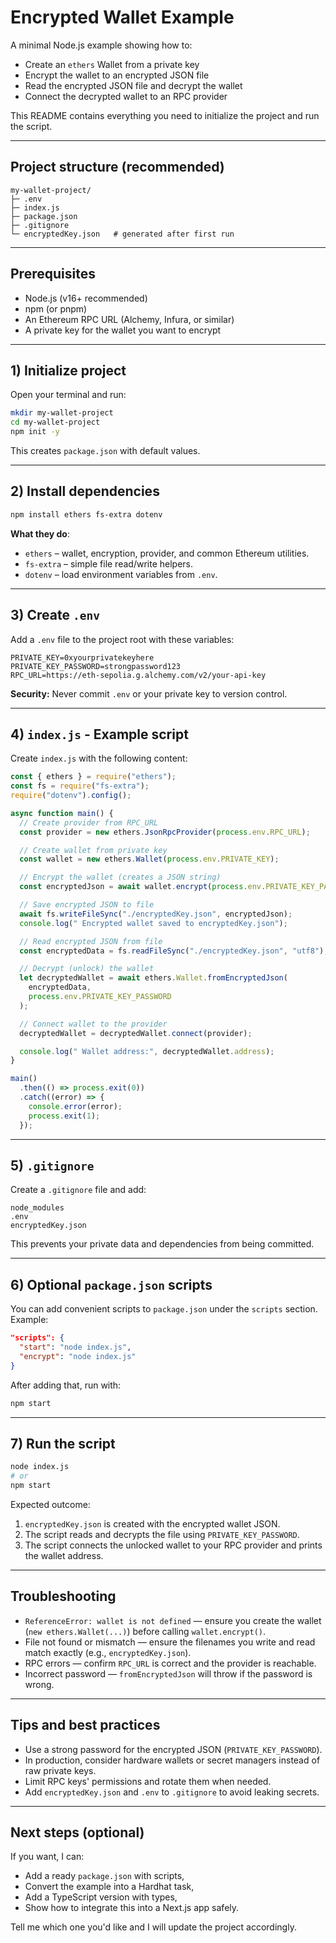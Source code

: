 # Encrypted Wallet Example

A minimal Node.js example showing how to:

* Create an `ethers` Wallet from a private key
* Encrypt the wallet to an encrypted JSON file
* Read the encrypted JSON file and decrypt the wallet
* Connect the decrypted wallet to an RPC provider

This README contains everything you need to initialize the project and run the script.

---

## Project structure (recommended)

```
my-wallet-project/
├─ .env
├─ index.js
├─ package.json
├─ .gitignore
└─ encryptedKey.json   # generated after first run
```

---

## Prerequisites

* Node.js (v16+ recommended)
* npm (or pnpm)
* An Ethereum RPC URL (Alchemy, Infura, or similar)
* A private key for the wallet you want to encrypt

---

## 1) Initialize project

Open your terminal and run:

```bash
mkdir my-wallet-project
cd my-wallet-project
npm init -y
```

This creates `package.json` with default values.

---

## 2) Install dependencies

```bash
npm install ethers fs-extra dotenv
```

**What they do**:

* `ethers` – wallet, encryption, provider, and common Ethereum utilities.
* `fs-extra` – simple file read/write helpers.
* `dotenv` – load environment variables from `.env`.

---

## 3) Create `.env`

Add a `.env` file to the project root with these variables:

```
PRIVATE_KEY=0xyourprivatekeyhere
PRIVATE_KEY_PASSWORD=strongpassword123
RPC_URL=https://eth-sepolia.g.alchemy.com/v2/your-api-key
```

**Security:** Never commit `.env` or your private key to version control.

---

## 4) `index.js` - Example script

Create `index.js` with the following content:

```js
const { ethers } = require("ethers");
const fs = require("fs-extra");
require("dotenv").config();

async function main() {
  // Create provider from RPC_URL
  const provider = new ethers.JsonRpcProvider(process.env.RPC_URL);

  // Create wallet from private key
  const wallet = new ethers.Wallet(process.env.PRIVATE_KEY);

  // Encrypt the wallet (creates a JSON string)
  const encryptedJson = await wallet.encrypt(process.env.PRIVATE_KEY_PASSWORD);

  // Save encrypted JSON to file
  await fs.writeFileSync("./encryptedKey.json", encryptedJson);
  console.log(" Encrypted wallet saved to encryptedKey.json");

  // Read encrypted JSON from file
  const encryptedData = fs.readFileSync("./encryptedKey.json", "utf8");

  // Decrypt (unlock) the wallet
  let decryptedWallet = await ethers.Wallet.fromEncryptedJson(
    encryptedData,
    process.env.PRIVATE_KEY_PASSWORD
  );

  // Connect wallet to the provider
  decryptedWallet = decryptedWallet.connect(provider);

  console.log(" Wallet address:", decryptedWallet.address);
}

main()
  .then(() => process.exit(0))
  .catch((error) => {
    console.error(error);
    process.exit(1);
  });
```

---

## 5) `.gitignore`

Create a `.gitignore` file and add:

```
node_modules
.env
encryptedKey.json
```

This prevents your private data and dependencies from being committed.

---

## 6) Optional `package.json` scripts

You can add convenient scripts to `package.json` under the `scripts` section. Example:

```json
"scripts": {
  "start": "node index.js",
  "encrypt": "node index.js"
}
```

After adding that, run with:

```bash
npm start
```

---

## 7) Run the script

```bash
node index.js
# or
npm start
```

Expected outcome:

1. `encryptedKey.json` is created with the encrypted wallet JSON.
2. The script reads and decrypts the file using `PRIVATE_KEY_PASSWORD`.
3. The script connects the unlocked wallet to your RPC provider and prints the wallet address.

---

## Troubleshooting

* `ReferenceError: wallet is not defined` — ensure you create the wallet (`new ethers.Wallet(...)`) before calling `wallet.encrypt()`.
* File not found or mismatch — ensure the filenames you write and read match exactly (e.g., `encryptedKey.json`).
* RPC errors — confirm `RPC_URL` is correct and the provider is reachable.
* Incorrect password — `fromEncryptedJson` will throw if the password is wrong.

---

## Tips and best practices

* Use a strong password for the encrypted JSON (`PRIVATE_KEY_PASSWORD`).
* In production, consider hardware wallets or secret managers instead of raw private keys.
* Limit RPC keys' permissions and rotate them when needed.
* Add `encryptedKey.json` and `.env` to `.gitignore` to avoid leaking secrets.

---

## Next steps (optional)

If you want, I can:

* Add a ready `package.json` with scripts,
* Convert the example into a Hardhat task,
* Add a TypeScript version with types,
* Show how to integrate this into a Next.js app safely.

Tell me which one you'd like and I will update the project accordingly.
